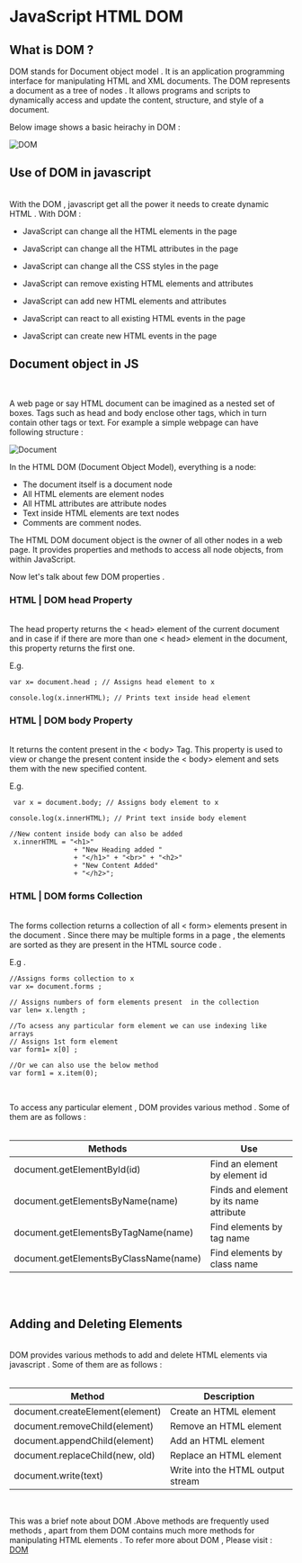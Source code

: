 

# JavaScript HTML DOM



## What is DOM ?
 DOM stands for Document object model . It is an application programming interface for manipulating HTML and XML documents. The DOM represents a document as a tree of nodes . It allows programs and scripts to dynamically access and update the content, structure, and style of a document.


Below image shows a basic heirachy in DOM :


![DOM ](https://searchengineland.com/figz/wp-content/seloads/2015/05/Microsoft-PowerPoint.jpg)


## Use of DOM in javascript 
<br>
With the DOM , javascript get all the power it needs to create dynamic HTML . With DOM :

* JavaScript can change all the HTML elements in the page

* JavaScript can change all the HTML attributes in the page

* JavaScript can change all the CSS styles in the page

* JavaScript can remove existing HTML elements and attributes 

* JavaScript can add new HTML elements and attributes

* JavaScript can react to all existing HTML events in the page

* JavaScript can create new HTML events in the page


## Document object in JS
<br>

A web page or say HTML document can be imagined as a nested set of boxes. Tags such as head and body enclose other tags, which in turn contain other tags or text. For example a simple webpage can have following structure :

![Document]( https://eloquentjavascript.net/img/html-boxes.svg ) 

In the HTML DOM (Document Object Model), everything is a node:

* The document itself is a document node
* All HTML elements are element nodes
* All HTML attributes are attribute nodes
* Text inside HTML elements are text nodes
* Comments are comment nodes.

The HTML DOM document object is the owner of all other nodes in a  web page. It provides properties and methods to  access all node objects, from within JavaScript.

Now let's talk about few DOM properties .

### HTML | DOM head Property

<br>
The head property returns the < head> element of the current document and in case if if there are more than one < head> element in the document, this property returns the first one.

E.g. 
``` 
var x= document.head ; // Assigns head element to x

console.log(x.innerHTML); // Prints text inside head element 

```

### HTML | DOM body Property
<br>
It  returns the content present in the < body> Tag. This property is used to view or change the present content inside the < body> element and sets them with the new specified content.

E.g. 
```
 var x = document.body; // Assigns body element to x 

console.log(x.innerHTML); // Print text inside body element 

//New content inside body can also be added 
 x.innerHTML = "<h1>"
                + "New Heading added "
                + "</h1>" + "<br>" + "<h2>"
                + "New Content Added"
                + "</h2>";
```

### HTML | DOM forms Collection
<br>
The forms collection returns a collection of all < form> elements present in the document . Since there may be multiple forms in a page , the elements are sorted as they are present in the HTML source code . 

E.g .
 ```
 //Assigns forms collection to x
var x= document.forms ;
 
 // Assigns numbers of form elements present  in the collection 
var len= x.length ; 

//To acsess any particular form element we can use indexing like arrays 
// Assigns 1st form element
var form1= x[0] ;

//Or we can also use the below method 
var form1 = x.item(0);


 ```


<br>
To access any particular element , DOM provides various method . Some of them are as follows :

<br>

<br>

| Methods  | Use |
| ------------ | ------------- |
| document.getElementById(id) |  Find an element by element id |
| document.getElementsByName(name) | Finds and element by its name attribute |
| document.getElementsByTagName(name)  | Find elements by tag name  |
| document.getElementsByClassName(name)  | 	Find elements by class name  |

<br>
<br>

## Adding and Deleting Elements
<br>
DOM provides various methods to add and delete HTML elements via javascript . Some of them are as follows :
<br>
<br>

| Method |	Description|
|--- |----|
|document.createElement(element) |	Create an HTML element |
 | document.removeChild(element) |	Remove an HTML element|
|document.appendChild(element)	|Add an HTML element |
|document.replaceChild(new, old)	| Replace an HTML element |
|document.write(text)	|Write into the HTML output stream |

<br>

This was a brief  note about DOM .Above methods are frequently used methods , apart from them DOM contains much more methods for manipulating HTML elements . To refer more about DOM , Please visit : [DOM](https://www.w3schools.com/js/js_htmldom_document.asp) 
